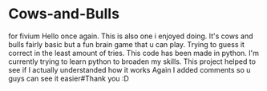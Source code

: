 # Cows-and-Bulls
for fivium
Hello once again. This is also one i enjoyed doing. It's cows and bulls fairly basic but a fun brain game that u can play. 
Trying to guess it correct in the least amount of tries.
This code has been made in python.
I'm currently trying to learn python to broaden my skills.
This project helped to see if I actually understanded how it works
Again I added comments so u guys can see it easier#Thank you :D
